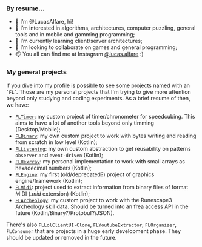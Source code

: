 ### By resume...

- 👋 I’m @LucasAlfare, hi!
- 👀 I’m interested in algorithms, architectures, computer puzzling, general tools and in mobile and gamming programming;
- 🌱 I’m currently learning client/server architectures;
- 💞️ I’m looking to collaborate on games and general programming;
- 📫 You all can find me at Instagram [@lucas.alfare](https://www.instagram.com/lucas.alfare/) :)

### My general projects

If you dive into my profile is possible to see some projects named with an "`FL`". Those are my personal projects that I'm trying to give more attention beyond only studying and coding experiments. As a brief resume of then, we have:

- [`FLTimer`](https://github.com/LucasAlfare/FLTimer/tree/view_modeling): my custom project of timer/chronometer for speedcubing. This aims to have a lot of another tools beyond only timming (Desktop/Mobile);
- [`FLBinary`](https://github.com/LucasAlfare/FLBinary): my own custom project to work with bytes writing and reading from scratch in low level (Kotlin);
- [`FLListening`](https://github.com/LucasAlfare/FLListening): my own custom abstraction to get reusability on patterns `observer` and `event-driven` (Kotlin);
- [`FLHexrray`](https://github.com/LucasAlfare/FLHexrray): my personal implementation to work with small arrays as hexadecimal numbers (Kotlin);
- [`FLEngine`](https://github.com/LucasAlfare/FLEngine): my first (old/deprecated?) project of graphics engine/framework (Kotlin);
- [`FLMidi`](https://github.com/LucasAlfare/FLEngine): project used to extract information from binary files of format MIDI (_.mid_ extension) (Kotlin);
- [`FLArcheology`](https://github.com/LucasAlfare/FLArcheology): my custom project to work with the Runescape3 Archeology skill data. Should be turned into an frea access API in the future (Kotlin/Binary?/Protobuf?/JSON).

There's also `FLLolClientUI-Clone`, `FLYoutubeExtractor`, `FLOrganizer`, `FLConsumer` that are projects in a huge early development phase. They should be updated or removed in the future.
